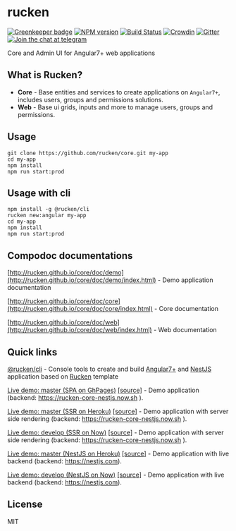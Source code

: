 # rucken

[![Greenkeeper badge](https://badges.greenkeeper.io/rucken/core.svg)](https://greenkeeper.io/)
[![NPM version][npm-image]][npm-url]
[![Build Status][travis-image]][travis-url]
[![Crowdin](https://d322cqt584bo4o.cloudfront.net/rucken-core/localized.svg)](https://crowdin.com/project/rucken-core)
[![Gitter][gitter-image]][gitter-url]
[![Join the chat at telegram][telegram-image]][telegram-url]

Core and Admin UI for Angular7+ web applications

## What is Rucken?

- **Core** - Base entities and services to create applications on `Angular7+`, includes users, groups and permissions solutions.
- **Web** - Base ui grids, inputs and more to manage users, groups and permissions.

## Usage

```
git clone https://github.com/rucken/core.git my-app
cd my-app
npm install
npm run start:prod
```

## Usage with cli

```
npm install -g @rucken/cli
rucken new:angular my-app
cd my-app
npm install
npm run start:prod
```

## Compodoc documentations

[http://rucken.github.io/core/doc/demo](http://rucken.github.io/core/doc/demo/index.html) - Demo application documentation

[http://rucken.github.io/core/doc/core](http://rucken.github.io/core/doc/core/index.html) - Core documentation

[http://rucken.github.io/core/doc/web](http://rucken.github.io/core/doc/web/index.html) - Web documentation

## Quick links

[@rucken/cli](https://github.com/rucken/cli) - Console tools to create and build [Angular7+](https://angular.io/) and [NestJS](https://nestjs.com/) application based on [Rucken](https://github.com/rucken) template

[Live demo: master (SPA on GhPages)](https://rucken.github.io/core) [[source]](https://github.com/rucken/core) - Demo application (backend: https://rucken-core-nestjs.now.sh ).

[Live demo: master (SSR on Heroku)](https://rucken.herokuapp.com) [[source]](https://github.com/rucken/core) - Demo application with server side rendering (backend: https://rucken-core-nestjs.now.sh ).

[Live demo: develop (SSR on Now)](https://rucken.now.sh) [[source]](https://github.com/rucken/core) - Demo application with server side rendering (backend: https://rucken-core-nestjs.now.sh ).

[Live demo: master (NestJS on Heroku)](https://rucken-core-nestjs.herokuapp.com) [[source]](https://github.com/rucken/core-nestjs) - Demo application with live backend (backend: https://nestjs.com).

[Live demo: develop (NestJS on Now)](https://rucken-core-nestjs.now.sh) [[source]](https://github.com/rucken/core-nestjs) - Demo application with live backend (backend: https://nestjs.com).

## License

MIT

[travis-image]: https://travis-ci.org/rucken/core.svg?branch=master
[travis-url]: https://travis-ci.org/rucken/core
[gitter-image]: https://img.shields.io/gitter/room/rucken/core.js.svg
[gitter-url]: https://gitter.im/rucken/core
[npm-image]: https://badge.fury.io/js/%40rucken%2Fweb.svg
[npm-url]: https://npmjs.org/package/@rucken/web
[dependencies-image]: https://david-dm.org/rucken/core/status.svg
[dependencies-url]: https://david-dm.org/rucken/core
[telegram-image]: https://img.shields.io/badge/chat-telegram-blue.svg?maxAge=2592000
[telegram-url]: https://t.me/rucken
